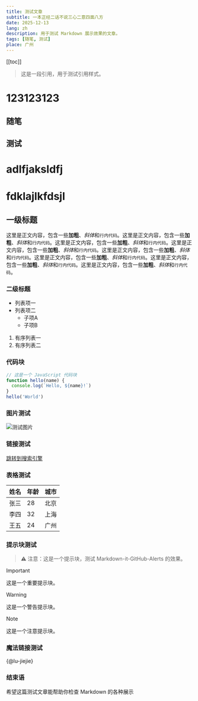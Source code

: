 ```yaml
---
title: 测试文章
subtitle: 一本正经二话不说三心二意四面八方
date: 2025-12-13
lang: zh
description: 用于测试 Markdown 展示效果的文章。
tags: [随笔, 测试]
place: 广州
---
```


[[toc]]

> 这是一段引用，用于测试引用样式。

# 123123123

## 随笔

## 测试

# adlfjaksldfj

# fdklajlkfdsjl

## 一级标题

这里是正文内容，包含一些**加粗**、*斜体*和`行内代码`。这里是正文内容，包含一些**加粗**、*斜体*和`行内代码`。这里是正文内容，包含一些**加粗**、*斜体*和`行内代码`。这里是正文内容，包含一些**加粗**、*斜体*和`行内代码`。这里是正文内容，包含一些**加粗**、*斜体*和`行内代码`。这里是正文内容，包含一些**加粗**、*斜体*和`行内代码`。这里是正文内容，包含一些**加粗**、*斜体*和`行内代码`。这里是正文内容，包含一些**加粗**、*斜体*和`行内代码`。

### 二级标题

- 列表项一
- 列表项二
  - 子项A
  - 子项B

1. 有序列表一
2. 有序列表二

### 代码块

```js
// 这是一个 JavaScript 代码块
function hello(name) {
  console.log(`Hello, ${name}!`)
}
hello('World')
```

### 图片测试

![测试图片](/images/test.jpg)

### 链接测试

[跳转到搜索引擎](https://www.example.com)

### 表格测试

| 姓名 | 年龄 | 城市 |
| ---- | ---- | ---- |
| 张三 | 28   | 北京 |
| 李四 | 32   | 上海 |
| 王五 | 24   | 广州 |

### 提示块测试

> ⚠️ 注意：这是一个提示块，测试 Markdown-it-GitHub-Alerts 的效果。

> [!IMPORTANT]
> 这是一个重要提示块。

> [!WARNING]
> 这是一个警告提示块。

> [!NOTE]
> 这是一个注意提示块。

### 魔法链接测试

{@lu-jiejie}

### 结束语

希望这篇测试文章能帮助你检查 Markdown 的各种展示

